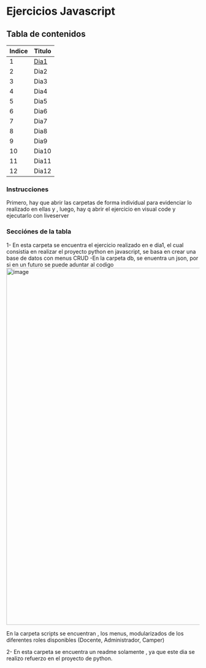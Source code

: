 # Ejercicios Javascript

## Tabla de contenidos
| Indice | Titulo  |
|--|--|
| 1 | [Dia1](Dia1) |
| 2 | Dia2 |
| 3 | Dia3 |
| 4 | Dia4 |
| 5 | Dia5 |
| 6 | Dia6 |
| 7 | Dia7 |
| 8 | Dia8 |
| 9 | Dia9 |
| 10 | Dia10 |
| 11 | Dia11|
| 12 | Dia12 |







### Instrucciones
Primero, hay que abrir las carpetas de forma individual para evidenciar lo realizado en ellas y , luego, hay q abrir el ejercicio en visual code y ejecutarlo con liveserver

### Secciónes de la tabla
1- En esta carpeta se encuentra el ejercicio realizado en e dia1, el cual consistia en realizar el proyecto python en javascript, se basa en crear una base de datos con menus CRUD 
 -En la carpeta db, se enuentra un json, por si en un futuro se puede aduntar al codigo
<img width="932" alt="image" src="https://github.com/user-attachments/assets/433254c3-c66a-421a-942d-470bfe11151c" />

En la carpeta scripts se encuentran , los menus, modularizados de los diferentes roles disponibles (Docente, Administrador, Camper)

2- En esta carpeta se encuentra un readme solamente , ya que este dia se realizo refuerzo en el proyecto de python.


